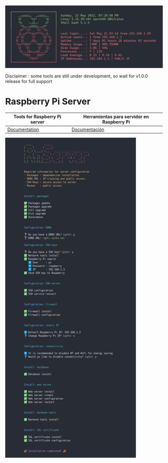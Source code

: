 ![server banner](./doc/res/raspi-server-banner.png)

Disclaimer : some tools are still under development, so wait for v1.0.0 release for full support 

# Raspberry Pi Server

| Tools for Raspberry Pi server       | Herramientas para servidor en Raspberry Pi |
| ----------------------------------- | ------------------------------------------ |
| [Documentation](./doc/config-en.md) | [Documentación](./doc/config-es.md)        |

![server install](./doc/res/raspi-server-install.png)
